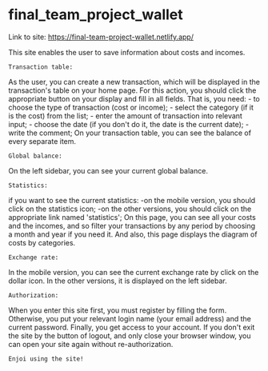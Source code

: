 # final_team_project_wallet

Link to site: https://final-team-project-wallet.netlify.app/

This site enables the user to save information about costs and incomes.  
    
    Transaction table:
As the user, you can create a new transaction, which will be displayed in the transaction's table on your home page. For this action, you should click the appropriate button on your display and fill in all fields. That is,  you need:
    - to choose the type of transaction (cost or income);
    - select the category (if it is the cost) from the list;
    - enter the amount of transaction into relevant input;
    - choose the date (if you don't do it, the date is the current date);
    -write the comment;
On your transaction table, you can see the balance of every separate item. 

    Global balance:
On the left sidebar, you can see your current global balance.

    Statistics:
if you want to see the current statistics: 
    -on the mobile version, you should click on the statistics icon;
    -on the other versions, you should click on the appropriate link named 'statistics';
On this page, you can see all your costs and the incomes, and so filter your transactions by any period by choosing a month and year if you need it. And also, this page displays the diagram of costs by categories. 

    Exchange rate:
In the mobile version, you can see the current exchange rate by click on the dollar icon. In the other versions,  it is displayed on the left sidebar. 

    Authorization:
When you enter this site first, you must register by filling the form. Otherwise, you put your relevant login name (your email address) and the current password. Finally, you get access to your account. If you don't exit the site by the button of logout, and only close your browser window, you can open your site again without re-authorization. 

    Enjoi using the site!